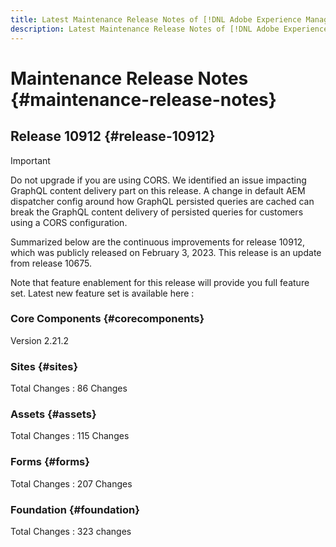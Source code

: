 ```yaml
---
title: Latest Maintenance Release Notes of [!DNL Adobe Experience Manager] as a Cloud Service.
description: Latest Maintenance Release Notes of [!DNL Adobe Experience Manager] as a Cloud Service.
---
```


# Maintenance Release Notes {#maintenance-release-notes}

## Release 10912 {#release-10912}
 
>[!IMPORTANT]
> Do not upgrade if you are using CORS. We identified an issue impacting GraphQL content delivery part on this release. A change in default AEM dispatcher config around how GraphQL persisted queries are cached can break the GraphQL content delivery of persisted queries for customers using a CORS configuration.

Summarized below are the continuous improvements for release 10912, which was publicly released on February 3, 2023. This release is an update from release 10675.

Note that feature enablement for this release will provide you full feature set. Latest new feature set is available here : 

### Core Components {#corecomponents}

Version 2.21.2

### Sites {#sites}

Total Changes : 86 Changes

### Assets {#assets}

Total Changes : 115 Changes

### Forms {#forms}

Total Changes : 207 Changes

### Foundation {#foundation}

Total Changes : 323 changes
